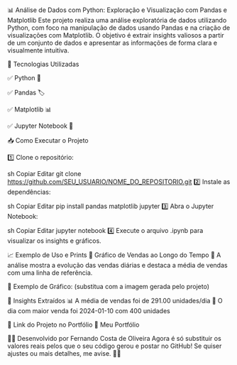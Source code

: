 📊 Análise de Dados com Python: Exploração e Visualização com Pandas e Matplotlib
Este projeto realiza uma análise exploratória de dados utilizando Python, com foco na manipulação de dados usando Pandas e na criação de visualizações com Matplotlib. O objetivo é extrair insights valiosos a partir de um conjunto de dados e apresentar as informações de forma clara e visualmente intuitiva.


 
🚀 Tecnologias Utilizadas



✅ Python 🐍



✅ Pandas 🏷️



✅ Matplotlib 📊



✅ Jupyter Notebook 📓



📥 Como Executar o Projeto



1️⃣ Clone o repositório:




sh
Copiar
Editar
git clone https://github.com/SEU_USUARIO/NOME_DO_REPOSITORIO.git
2️⃣ Instale as dependências:



sh
Copiar
Editar
pip install pandas matplotlib jupyter
3️⃣ Abra o Jupyter Notebook:




sh
Copiar
Editar
jupyter notebook
4️⃣ Execute o arquivo .ipynb para visualizar os insights e gráficos.




📈 Exemplo de Uso e Prints
🔹 Gráfico de Vendas ao Longo do Tempo
📌 A análise mostra a evolução das vendas diárias e destaca a média de vendas com uma linha de referência.




📸 Exemplo de Gráfico:
(substitua com a imagem gerada pelo projeto)



🔹 Insights Extraídos
📊 A média de vendas foi de  291.00 unidades/dia
📅 O dia com maior venda foi 2024-01-10 com 400 unidades 



📌 Link do Projeto no Portfólio
🔗 Meu Portfólio



👨‍💻 Desenvolvido por Fernando Costa de Oliveira 
Agora é só substituir os valores reais pelos que o seu código gerou e postar no GitHub! Se quiser ajustes ou mais detalhes, me avise. 🚀🔥
